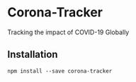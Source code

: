 # Corona-Tracker
Tracking the impact of COVID-19 Globally


## Installation
```
npm install --save corona-tracker
```
